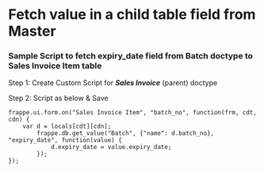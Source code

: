
# Fetch value in a child table field from Master



### Sample Script to fetch expiry\_date field from Batch doctype to Sales Invoice Item table


Step 1: Create Custom Script for ***Sales Invoice*** (parent) doctype


Step 2: Script as below & Save



```
frappe.ui.form.on("Sales Invoice Item", "batch_no", function(frm, cdt, cdn) {
    var d = locals[cdt][cdn];
        frappe.db.get_value("Batch", {"name": d.batch_no}, "expiry_date", function(value) {
            d.expiry_date = value.expiry_date;
        });
});

```



